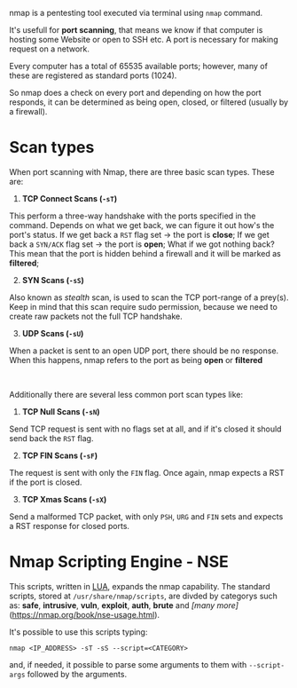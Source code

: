 nmap is a pentesting tool executed via terminal using `nmap` command.

It's usefull for **port scanning**, that means we know if that computer is hosting some Website or open to SSH etc. A port is necessary for making request on a network.

Every computer has a total of 65535 available ports; however, many of these are registered as standard ports (1024). 

So nmap does a check on every port and depending on how the port responds, it can be determined as being open, closed, or filtered (usually by a firewall).

# Scan types

When port scanning with Nmap, there are three basic scan types. These are:

1.   **TCP Connect Scans (`-sT`)**

This perform a three-way handshake with the ports specified in the command. Depends on what we get back, we can figure it out how's the port's status.
If we get back a `RST` flag set -> the port is **close**;
If we get back a `SYN/ACK` flag set -> the port is **open**;
What if we got nothing back? This mean that the port is hidden behind a firewall and it will be marked as **filtered**;  	

2.  **SYN Scans (`-sS`)**

Also known as *stealth* scan, is used to scan the TCP port-range of a prey(s).
Keep in mind that this scan require sudo permission, because we need to create raw packets not the full TCP handshake.

3.  **UDP Scans (`-sU`)**

When a packet is sent to an open UDP port, there should be no response. When this happens, nmap refers to the port as being **open** or **filtered**

<br>

Additionally there are several less common port scan types like:

1.   **TCP Null Scans (`-sN`)**

Send TCP request is sent with no flags set at all, and if it's closed it should send back the `RST` flag.

2.   **TCP FIN Scans (`-sF`)**

The request is sent with only the `FIN`  flag. Once again, nmap expects a RST if the port is closed.

3.   **TCP Xmas Scans (`-sX`)**

Send a malformed TCP packet, with only `PSH`, `URG` and `FIN` sets and expects a RST response for closed ports.

# Nmap Scripting Engine - NSE

This scripts, written in [LUA](<https://en.wikipedia.org/wiki/Lua_(programming_language)>), expands the nmap capability.
The standard scripts, stored at `/usr/share/nmap/scripts`,  are divded by categorys such as: **safe**, **intrusive**, **vuln**, **exploit**, **auth**, **brute** and *[many more]*(https://nmap.org/book/nse-usage.html).

It's possible to use this scripts typing:

`nmap <IP_ADDRESS> -sT -sS --script=<CATEGORY>`

and, if needed, it possible to parse some arguments to them with `--script-args` followed by the arguments.

